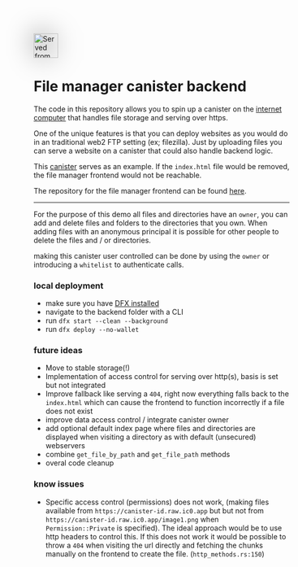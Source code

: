 ###

<img src="https://3gjaf-uyaaa-aaaal-qbxdq-cai.raw.ic0.app/static/media/logo_large.1eb5ead8b26a8ad5e527.png"
     alt="Served from the canister"
     style="margin-top: 20px; height: 48px; filter: drop-shadow(1px 1px 25px black)" />

##

# File manager canister backend

The code in this repository allows you to spin up a canister on the [internet computer](https://internetcomputer.org) that handles file storage and serving over https.

One of the unique features is that you can deploy websites as you would do in an traditional web2 FTP setting (ex; filezilla). Just by uploading files you can serve a website on a canister that could also handle backend logic.

This [canister](https://3gjaf-uyaaa-aaaal-qbxdq-cai.raw.ic0.app/) serves as an example. If the `index.html` file would be removed, the file manager frontend would not be reachable.

The repository for the file manager frontend can be found [here](https://github.com/rem-code-s/canister_file_manager_frontend).

---

For the purpose of this demo all files and directories have an `owner`, you can add and delete files and folders to the directories that you own. When adding files with an anonymous principal it is possible for other people to delete the files and / or directories.

making this canister user controlled can be done by using the `owner` or introducing a `whitelist` to authenticate calls.

### local deployment

- make sure you have [DFX installed](https://internetcomputer.org/docs/current/tutorials/deploy_sample_app/#dfx)
- navigate to the backend folder with a CLI
- run `dfx start --clean --background`
- run `dfx deploy --no-wallet`

### future ideas

- Move to stable storage(!)
- Implementation of access control for serving over http(s), basis is set but not integrated
- Improve fallback like serving a `404`, right now everything falls back to the `index.html` which can cause the frontend to function incorrectly if a file does not exist
- improve data access control / integrate canister owner
- add optional default index page where files and directories are displayed when visiting a directory as with default (unsecured) webservers
- combine `get_file_by_path` and `get_file_path` methods
- overal code cleanup

### know issues

- Specific access control (permissions) does not work, (making files available from `https://canister-id.raw.ic0.app` but but not from `https://canister-id.raw.ic0.app/image1.png` when `Permission::Private` is specified). The ideal approach would be to use http headers to control this. If this does not work it would be possible to throw a `404` when visiting the url directly and fetching the chunks manually on the frontend to create the file. (`http_methods.rs:150`)
